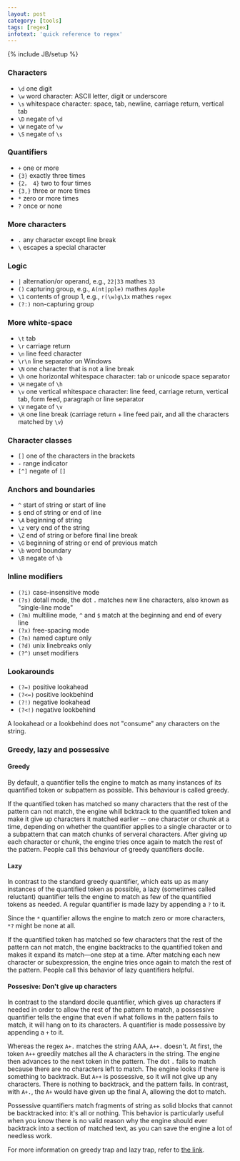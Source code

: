 ```yaml
---
layout: post
category: [tools]
tags: [regex]
infotext: 'quick reference to regex'
---
```

{% include JB/setup %}

### Characters

- `\d` one digit
- `\w` word character: ASCII letter, digit or underscore
- `\s` whitespace character: space, tab, newline, carriage return, vertical tab
- `\D` negate of `\d`
- `\W` negate of `\w`
- `\S` negate of `\s`

### Quantifiers

- `+` one or more
- `{3}` exactly three times
- `{2， 4}` two to four times
- `{3,}` three or more times
- `*` zero or more times
- `?` once or none

### More characters

- `.` any character except line break
- `\` escapes a special character

### Logic

- `|` alternation/or operand, e.g., `22|33` mathes `33`
- `()` capturing group, e.g., `A(nt|pple)` mathes `Apple`
- `\1` contents of group 1, e.g., `r(\w)g\1x` mathes `regex`
- `(?:)` non-capturing group

### More white-space

- `\t` tab
- `\r` carriage return
- `\n` line feed character
- `\r\n` line separator on Windows
- `\N` one character that is not a line break
- `\h` one horizontal whitespace character: tab or unicode space separator
- `\H` negate of `\h`
- `\v` one vertical whitespace character: line feed, carriage return, vertical tab, form feed, paragraph or line separator
- `\V` negate of `\v`
- `\R` one line break (carriage return + line feed pair, and all the characters matched by `\v`)

### Character classes

- `[]` one of the characters in the brackets
- `-` range indicator
- `[^]` negate of `[]`

### Anchors and boundaries

- `^` start of string or start of line
- `$` end of string or end of line
- `\A` beginning of string
- `\z` very end of the string
- `\Z` end of string or before final line break
- `\G` beginning of string or end of previous match
- `\b` word boundary
- `\B` negate of `\b`

### Inline modifiers

- `(?i)` case-insensitive mode
- `(?s)` dotall mode, the dot `.` matches new line characters, also known as "single-line mode"
- `(?m)` multiline mode, `^` and `$` match at the beginning and end of every line
- `(?x)` free-spacing mode
- `(?n)` named capture only
- `(?d)` unix linebreaks only
- `(?^)` unset modifiers

### Lookarounds

- `(?=)` positive lookahead
- `(?<=)` positive lookbehind
- `(?!)` negative lookahead
- `(?<!)` negative lookbehind

A lookahead or a lookbehind does not "consume" any characters on the string.

### Greedy, lazy and possessive

#### Greedy

By default, a quantifier tells the engine to match as many instances of its 
quantified token or subpattern as possible. This behaviour is called greedy.

If the quantified token has matched so many characters that the rest of the 
pattern can not match, the engine whill bcktrack to the quantified token and 
make it give up characters it matched earlier -- one character or chunk at a 
time, depending on whether the quantifier applies to a single character or to 
a subpattern that can match chunks of serveral characters. After giving up 
each character or chunk, the engine tries once again to match the rest of the 
pattern. People call this behaviour of greedy quantifiers docile.

#### Lazy

In contrast to the standard greedy quantifier, which eats up as many instances 
of the quantified token as possible, a lazy (sometimes called reluctant) 
quantifier tells the engine to match as few of the quantified tokens as needed. 
A regular quantifier is made lazy by appending a `?` to it.

Since the `*` quantifier allows the engine to match zero or more characters, 
`*?` might be none at all.

If the quantified token has matched so few characters that the rest of the 
pattern can not match, the engine backtracks to the quantified token and makes 
it expand its match—one step at a time. After matching each new character or 
subexpression, the engine tries once again to match the rest of the pattern. 
People call this behavior of lazy quantifiers helpful.

#### Possesive: Don't give up characters

In contrast to the standard docile quantifier, which gives up characters if 
needed in order to allow the rest of the pattern to match, a possessive quantifier 
tells the engine that even if what follows in the pattern fails to match, it will 
hang on to its characters. A quantifier is made possessive by appending a `+` to it.

Whereas the regex `A+.` matches the string AAA, `A++.` doesn't. At first, the token 
`A++` greedily matches all the A characters in the string. The engine then advances 
to the next token in the pattern. The dot `.` fails to match because there are no 
characters left to match. The engine looks if there is something to backtrack. But 
`A++` is possessive, so it will not give up any characters. There is nothing to 
backtrack, and the pattern fails. In contrast, with `A+.`, the `A+` would have given 
up the final A, allowing the dot to match. 

Possessive quantifiers match fragments of string as solid blocks that cannot be 
backtracked into: it's all or nothing. This behavior is particularly useful when you 
know there is no valid reason why the engine should ever backtrack into a section of 
matched text, as you can save the engine a lot of needless work. 

For more information on greedy trap and lazy trap, refer to 
[the link](https://www.rexegg.com/regex-quantifiers.html#greedytrap).
